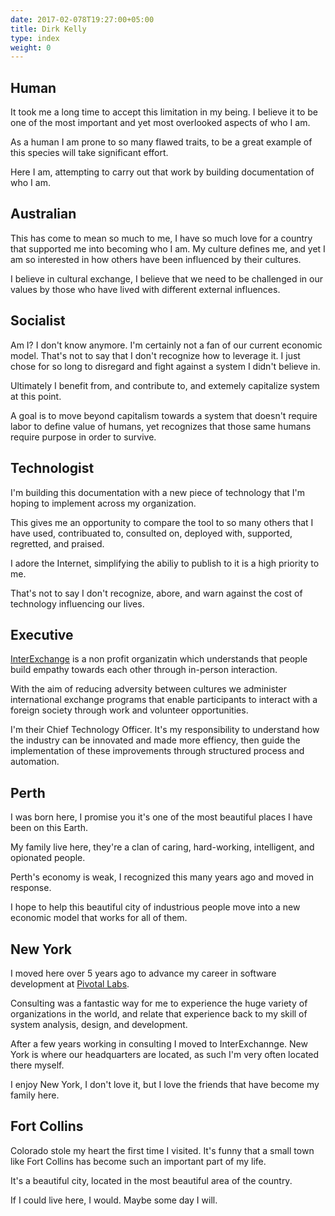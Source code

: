 ```yaml
---
date: 2017-02-078T19:27:00+05:00
title: Dirk Kelly
type: index
weight: 0
---
```


## Human

It took me a long time to accept this limitation in my being. I believe it to be one of the most important and yet most overlooked aspects of who I am.

As a human I am prone to so many flawed traits, to be a great example of this species will take significant effort.

Here I am, attempting to carry out that work by building documentation of who I am.

## Australian

This has come to mean so much to me, I have so much love for a country that supported me into becoming who I am. My culture defines me, and yet I am so interested in how others have been influenced by their cultures.

I believe in cultural exchange, I believe that we need to be challenged in our values by those who have lived with different external influences.

## Socialist

Am I? I don't know anymore. I'm certainly not a fan of our current economic model. That's not to say that I don't recognize how to leverage it. I just chose for so long to disregard and fight against a system I didn't believe in.

Ultimately I benefit from, and contribute to, and extemely capitalize system at this point.

A goal is to move beyond capitalism towards a system that doesn't require labor to define value of humans, yet recognizes that those same humans require purpose in order to survive.

## Technologist

I'm building this documentation with a new piece of technology that I'm hoping to implement across my organization.

This gives me an opportunity to compare the tool to so many others that I have used, contribuated to, consulted on, deployed with, supported, regretted, and praised.

I adore the Internet, simplifying the abiliy to publish to it is a high priority to me.

That's not to say I don't recognize, abore, and warn against the cost of technology influencing our lives.

## Executive

[InterExchange](https://www.interexchange.org/) is a non profit organizatin which understands that people build empathy towards each other through in-person interaction.

With the aim of reducing adversity between cultures we administer international exchange programs that enable participants to interact with a foreign society through work and volunteer opportunities.

I'm their Chief Technology Officer. It's my responsibility to understand how the industry can be innovated and made more effiency, then guide the implementation of these improvements through structured process and automation.

## Perth

I was born here, I promise you it's one of the most beautiful places I have been on this Earth.

My family live here, they're a clan of caring, hard-working, intelligent, and opionated people.

Perth's economy is weak, I recognized this many years ago and moved in response.

I hope to help this beautiful city of industrious people move into a new economic model that works for all of them.

## New York

I moved here over 5 years ago to advance my career in software development at [Pivotal Labs](https://pivotal.io/labs).

Consulting was a fantastic way for me to experience the huge variety of organizations in the world, and relate that experience back to my skill of system analysis, design, and development.

After a few years working in consulting I moved to InterExchannge. New York is where our headquarters are located, as such I'm very often located there myself.

I enjoy New York, I don't love it, but I love the friends that have become my family here.

## Fort Collins

Colorado stole my heart the first time I visited. It's funny that a small town like Fort Collins has become such an important part of my life.

It's a beautiful city, located in the most beautiful area of the country.

If I could live here, I would. Maybe some day I will.
